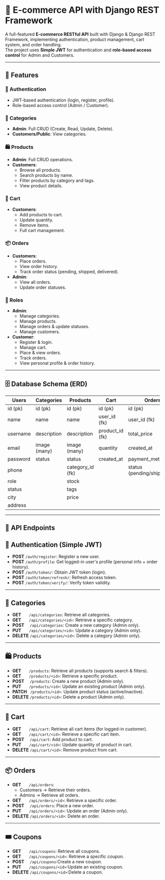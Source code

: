 # 🛒 E-commerce API with Django REST Framework

A full-featured **E-commerce RESTful API** built with Django & Django REST Framework, implementing authentication, product management, cart system, and order handling.  
The project uses **Simple JWT** for authentication and **role-based access control** for Admin and Customers.

---

## 🚀 Features

### 🔐 Authentication
- JWT-based authentication (login, register, profile).  
- Role-based access control (Admin / Customer).  

### 📂 Categories
- **Admin**: Full CRUD (Create, Read, Update, Delete).  
- **Customers/Public**: View categories.  

### 🛍️ Products
- **Admin**: Full CRUD operations.  
- **Customers**:  
  - Browse all products.  
  - Search products by name.  
  - Filter products by category and tags.  
  - View product details.  

### 🛒 Cart
- **Customers**:  
  - Add products to cart.  
  - Update quantity.  
  - Remove items.  
  - Full cart management.  

### 📦 Orders
- **Customers**:  
  - Place orders.  
  - View order history.  
  - Track order status (pending, shipped, delivered).  
- **Admin**:  
  - View all orders.  
  - Update order statuses.  

### 👥 Roles
- **Admin**:  
  - Manage categories.  
  - Manage products.  
  - Manage orders & update statuses.  
  - Manage customers.  
- **Customer**:  
  - Register & login.  
  - Manage cart.  
  - Place & view orders.  
  - Track orders.  
  - View personal profile & order history.  

---

## 🗄️ Database Schema (ERD)

| Users             | Categories        | Products          | Cart              | Orders                     | OrderItems           |
|-------------------|------------------|------------------|------------------|----------------------------|----------------------|
| id (pk)           | id (pk)          | id (pk)          | id (pk)          | id (pk)                    | id (pk)              |
| name              | name             | name             | user_id (fk)     | user_id (fk)               | order_id (fk)        |
| username          | description      | description      | product_id (fk)  | total_price                | product_id (fk)      |
| email             | image (many)     | image (many)     | quantity         | created_at                 | quantity             |
| password          | status           | status           | created_at       | payment_method             | price                |
| phone             |                  | category_id (fk) |                   | status (pending/shipped/…) |                      |
| role              |                  | stock            |                   |                            |                      |
| status            |                  | tags             |                   |                            |                      |
| city              |                  | price            |                   |                            |                      |
| address           |                  |                  |                   |                            |                      |

---

## 📌 API Endpoints


## 🔐 Authentication (Simple JWT)

- **POST** `/auth/register`: Register a new user.  
- **POST** `/auth/profile`: Get logged-in user's profile (personal info + order history).  
- **POST** `/auth/token/`: Obtain JWT token (login).  
- **POST** `/auth/token/refresh/`: Refresh access token.  
- **POST** `/auth/token/verify/`: Verify token validity.  

---

## 📂 Categories

- **GET** `   /api/categories`: Retrieve all categories.  
- **GET** `   /api/categories/<id>`: Retrieve a specific category.  
- **POST** `  /api/categories`: Create a new category (Admin only).  
- **PUT** `   /api/categories/<id>`: Update a category (Admin only).  
- **DELETE** `/api/categories/<id>`: Delete a category (Admin only).  

---

## 🛍️ Products

- **GET** `   /products`: Retrieve all products (supports search & filters).  
- **GET** `   /products/<id>`: Retrieve a specific product.  
- **POST** `  /products`: Create a new product (Admin only).  
- **PUT** `   /products/<id>`: Update an existing product (Admin only).  
- **PATCH** ` /products/<id>`: Update product status (active/inactive).  
- **DELETE** `/products/<id>`: Delete a product (Admin only).  

---

## 🛒 Cart

- **GET** `   /api/cart`: Retrieve all cart items (for logged-in customer).  
- **GET** `   /api/cart/<id>`: Retrieve a specific cart item.  
- **POST** `  /api/cart`: Add product to cart.  
- **PUT** `   /api/cart/<id>`: Update quantity of product in cart.  
- **DELETE** `/api/cart/<id>`: Remove product from cart.  

---

## 📦 Orders

- **GET** `   /api/orders`:  
  - Customers → Retrieve their orders.  
  - Admins → Retrieve all orders.  
- **GET** `   /api/orders/<id>`: Retrieve a specific order.  
- **POST** `  /api/orders`: Place a new order.  
- **PUT** `   /api/orders/<id>`: Update an order (Admin only).  
- **DELETE** `/api/orders/<id>`: Delete an order.  

---
## 🎟️ Coupons

- **GET** `   /api/coupons`: Retrieve all coupons.  
- **GET** `   /api/coupons/<id>`: Retrieve a specific coupon.  
- **POST** `  /api/coupons`:Create a new coupon.  
- **PUT** `   /api/coupons/<id>`:Update an existing coupon.  
- **DELETE** `/api/coupons/<id>`:Delete a coupon.  

